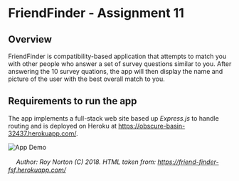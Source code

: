 # FriendFinder - Assignment 11

## Overview

FriendFinder is compatibility-based application that attempts to match you with other people who answer a set of survey questions similar to you.  After answering the 10 survey quations, the app will then display the name and picture of the user with the best overall match to you.

## Requirements to run the app

The app implements a full-stack web site based up *Express.js* to handle routing and is deployed on Heroku at https://obscure-basin-32437.herokuapp.com/.

![App Demo](https://rnorton12.github.io/FriendFinder/demo.gif)

　
*Author: Roy Norton (C) 2018.*
*HTML taken from: https://friend-finder-fsf.herokuapp.com/*

　
